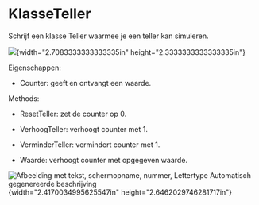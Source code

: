 # KlasseTeller

Schrijf een klasse Teller waarmee je een teller kan simuleren.

![](./media/image1.emf){width="2.7083333333333335in"
height="2.3333333333333335in"}

Eigenschappen:

-   Counter: geeft en ontvangt een waarde.

Methods:

-   ResetTeller: zet de counter op 0.

-   VerhoogTeller: verhoogt counter met 1.

-   VerminderTeller: vermindert counter met 1.

-   Waarde: verhoogt counter met opgegeven waarde.

![Afbeelding met tekst, schermopname, nummer, Lettertype Automatisch
gegenereerde
beschrijving](./media/image2.png){width="2.4170034995625547in"
height="2.6462029746281717in"}
